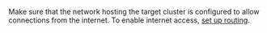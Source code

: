 Make sure that the network hosting the target cluster is configured to allow connections from the internet. To enable internet access, [set up routing](../../../vpc/tutorials/nat-instance/index.md).
